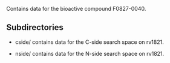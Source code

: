 Contains data for the bioactive compound F0827-0040.

## Subdirectories

- cside/ contains data for the C-side search space on rv1821.

- nside/ contains data for the N-side search space on rv1821.

